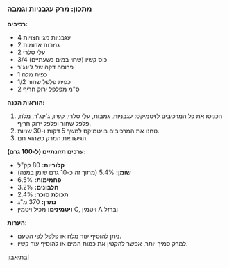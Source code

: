 ### מתכון: מרק עגבניות וגמבה

**רכיבים:**
- 4 עגבניות מגי חצויות
- 2 גמבות אדומות
- 2 עלי סלרי
- 3/4 כוס קשיו (שרוי במים כשעתיים)
- פרוסה דקה של ג'ינג'ר
- 1 כפית מלח
- 1/2 כפית פלפל שחור
- 2 ס"מ מפלפל ירוק חריף

**הוראות הכנה:**
1. הכניסו את כל המרכיבים לויטמיקס: עגבניות, גמבות, עלי סלרי, קשיו, ג'ינג'ר, מלח, פלפל שחור ופלפל ירוק חריף.
2. טחנו את המרכיבים בויטמיקס למשך 5 דקות ו-30 שניות.
3. הגישו את המרק כשהוא חם.

**ערכים תזונתיים (ל-100 גרם):**
- **קלוריות:** 80 קק"ל
- **שומן:** 5.4% (מתוך זה כ-10 גרם שומן במנה)
- **פחמימות:** 6.5%
- **חלבונים:** 3.2%
- **תכולת סוכר:** 2.4%
- **נתרן:** 370 מ"ג
- **ויטמינים:** מכיל ויטמין C, ויטמין A וברזל

**הערות:**
- ניתן להוסיף עוד מלח או פלפל לפי הטעם.
- למרק סמיך יותר, אפשר להקטין את כמות המים או להוסיף עוד קשיו.

בתיאבון!
